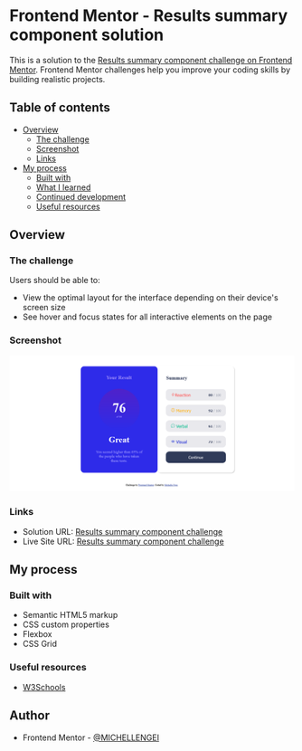 # Frontend Mentor - Results summary component solution

This is a solution to the [Results summary component challenge on Frontend Mentor](https://www.frontendmentor.io/challenges/results-summary-component-CE_K6s0maV). Frontend Mentor challenges help you improve your coding skills by building realistic projects. 

## Table of contents

- [Overview](#overview)
  - [The challenge](#the-challenge)
  - [Screenshot](#screenshot)
  - [Links](#links)
- [My process](#my-process)
  - [Built with](#built-with)
  - [What I learned](#what-i-learned)
  - [Continued development](#continued-development)
  - [Useful resources](#useful-resources)


## Overview

### The challenge

Users should be able to:

- View the optimal layout for the interface depending on their device's screen size
- See hover and focus states for all interactive elements on the page
<!-- - **Bonus**: Use the local JSON data to dynamically populate the content -->

### Screenshot

![](./design/Screenshot%202024-03-04%20at%2009-33-34%20Frontend%20Mentor%20Results%20summary%20component.png)


### Links

- Solution URL: [Results summary component challenge](https://github.com/MICHELLENGEI/results-summary-component-main)
- Live Site URL: [Results summary component challenge](https://resultssummary-componentmain.netlify.app/)

## My process

### Built with

- Semantic HTML5 markup
- CSS custom properties
- Flexbox
- CSS Grid



### Useful resources

- [W3Schools](https://www.w3schools.com/css/css_background.asp) 


## Author
- Frontend Mentor - [@MICHELLENGEI](https://www.frontendmentor.io/profile/MICHELLENGEI)

